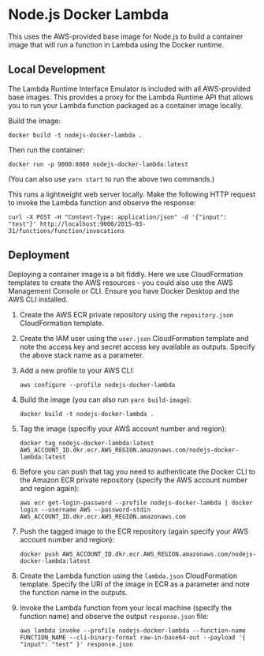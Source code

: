 # Node.js Docker Lambda

This uses the AWS-provided base image for Node.js to build a container image that will run a function in Lambda using the Docker runtime.

## Local Development

The Lambda Runtime Interface Emulator is included with all AWS-provided base images. This provides a proxy for the Lambda Runtime API that allows you to run your Lambda function packaged as a container image locally.

Build the image:

```
docker build -t nodejs-docker-lambda .
```

Then run the container:

```
docker run -p 9000:8080 nodejs-docker-lambda:latest
```

(You can also use `yarn start` to run the above two commands.)

This runs a lightweight web server locally. Make the following HTTP request to invoke the Lambda function and observe the response:

```
curl -X POST -H "Content-Type: application/json" -d '{"input": "test"}' http://localhost:9000/2015-03-31/functions/function/invocations
```

## Deployment

Deploying a container image is a bit fiddly. Here we use CloudFormation templates to create the AWS resources - you could also use the AWS Management Console or CLI. Ensure you have Docker Desktop and the AWS CLI installed.

1. Create the AWS ECR private repository using the `repository.json` CloudFormation template.

1. Create the IAM user using the `user.json` CloudFormation template and note the access key and secret access key available as outputs. Specify the above stack name as a parameter.

1. Add a new profile to your AWS CLI:
    ```
    aws configure --profile nodejs-docker-lambda
    ```

1. Build the image (you can also run `yarn build-image`):
    ```
    docker build -t nodejs-docker-lambda .
    ```

1. Tag the image (specifiy your AWS account number and region):
    ```
    docker tag nodejs-docker-lambda:latest AWS_ACCOUNT_ID.dkr.ecr.AWS_REGION.amazonaws.com/nodejs-docker-lambda:latest
    ```

1. Before you can push that tag you need to authenticate the Docker CLI to the Amazon ECR private repository (specify the AWS account number and region again):
    ```
    aws ecr get-login-password --profile nodejs-docker-lambda | docker login --username AWS --password-stdin AWS_ACCOUNT_ID.dkr.ecr.AWS_REGION.amazonaws.com
    ```

1. Push the tagged image to the ECR repository (again specify your AWS account number and region):
    ```
    docker push AWS_ACCOUNT_ID.dkr.ecr.AWS_REGION.amazonaws.com/nodejs-docker-lambda:latest
    ```

1. Create the Lambda function using the `lambda.json` CloudFormation template. Specify the URI of the image in ECR as a parameter and note the function name in the outputs.

1. Invoke the Lambda function from your local machine (specify the function name) and observe the output `response.json` file:
    ```
    aws lambda invoke --profile nodejs-docker-lambda --function-name FUNCTION_NAME --cli-binary-format raw-in-base64-out --payload '{ "input": "test" }' response.json
    ```
